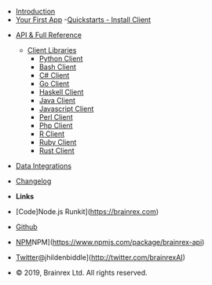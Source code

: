 - [Introduction](introduction)
- [Your First App](quick-start)
  -[Quickstarts - Install Client](quick-start/)

<!-- - [How To Guides](howto) -->
- [API & Full Reference](reference)
  - [Client Libraries](clients)
    - [Python Client](clients/python/#)
    - [Bash Client](clients/bash/#)
    - [C# Client](clients/c-sharp/#)
    - [Go Client](clients/go/#)
    - [Haskell Client](clients/haskell/#)
    - [Java Client](clients/java/#)
    - [Javascript Client](clients/javascript/#)
    - [Perl Client](clients/perl/#)
    - [Php Client](clients/php/#)
    - [R Client](clients/r/#)
    - [Ruby Client](clients/ruby/#)
    - [Rust Client](clients/rust/#)

- [Data Integrations](data)
- [Changelog](changelog)
- **Links**
- [Code]Node.js Runkit](https://brainrex.com)
- [Github](https://github.com/brainrexAPI)
- [NPM](https://icongram.jgog.in/simple/npm.svg?colored&size=16)NPM](https://www.npmjs.com/package/brainrex-api)
- [Twitter](https://icongram.jgog.in/simple/twitter.svg?colored&size=16)@jhildenbiddle](http://twitter.com/brainrexAI)
- © 2019, Brainrex Ltd. All rights reserved.
